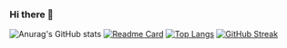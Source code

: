 ### Hi there 👋

<!--
**tonannguyen/tonannguyen** is a ✨ _special_ ✨ repository because its `README.md` (this file) appears on your GitHub profile.

Here are some ideas to get you started:

- 🔭 I’m currently working on ...
- 🌱 I’m currently learning ...
- 👯 I’m looking to collaborate on ...
- 🤔 I’m looking for help with ...
- 💬 Ask me about ...
- 📫 How to reach me: ...
- 😄 Pronouns: ...
- ⚡ Fun fact: ...
-->
![Anurag's GitHub stats](https://github-readme-stats.vercel.app/api?username=tonannguyen&count_private=true&show_icons=true&theme=radical)
[![Readme Card](https://github-readme-stats.vercel.app/api/pin/?username=tonannguyen&repo=github-readme-stats)](https://github.com/tonannguyen/github-readme-stats)
[![Top Langs](https://github-readme-stats.vercel.app/api/top-langs/?username=tonannguyen&layout=compact)](https://github.com/tonannguyen/github-readme-stats)
[![GitHub Streak](http://github-readme-streak-stats.herokuapp.com?user=tonannguyen&theme=radical&hide_border=true&date_format=n%2Fj%5B%2FY%5D)](https://git.io/streak-stats)
